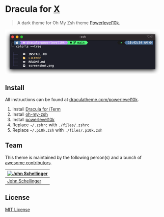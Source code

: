 # Dracula for [X](http://link-to-x.com)

> A dark theme for Oh My Zsh theme [Powerlevel10k](https://github.com/romkatv/powerlevel10k).

![Screenshot](./screenshot.png)

## Install

All instructions can be found at [draculatheme.com/powerlevel10k](https://draculatheme.com/powerlevel10k).

1. Install [Dracula for iTerm](https://draculatheme.com/iterm)
1. Install [oh-my-zsh](https://github.com/ohmyzsh/ohmyzsh)
1. Install [powerlevel10k](https://github.com/romkatv/powerlevel10k)
1. Replace `~/.zshrc` with `./files/.zshrc`
1. Replace `~/.p10k.zsh` with `./files/.p10k.zsh`

## Team

This theme is maintained by the following person(s) and a bunch of [awesome contributors](https://github.com/dracula/template/graphs/contributors).

[![John Schellinger](https://github.com/jseashell.png?size=100)](https://github.com/jseashell) |
--- |
[John Schellinger](https://github.com/jseashell) |

## License

[MIT License](./LICENSE)